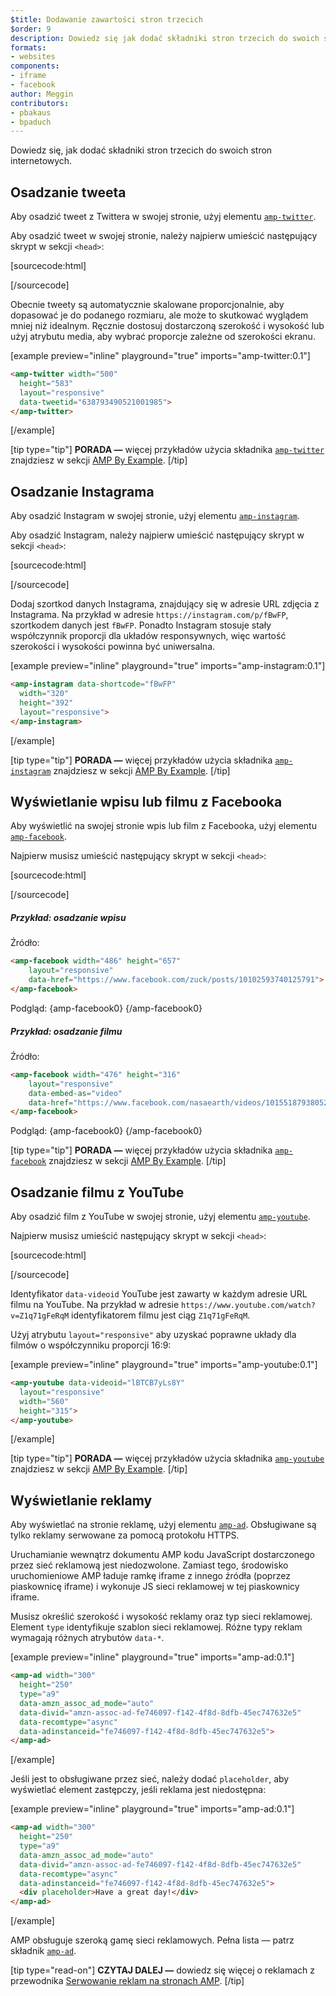 ```yaml
---
$title: Dodawanie zawartości stron trzecich
$order: 9
description: Dowiedz się jak dodać składniki stron trzecich do swoich stron internetowych...
formats:
- websites
components:
- iframe
- facebook
author: Meggin
contributors:
- pbakaus
- bpaduch
---
```


Dowiedz się, jak dodać składniki stron trzecich do swoich stron internetowych.

## Osadzanie tweeta

Aby osadzić tweet z Twittera w swojej stronie, użyj elementu [`amp-twitter`](../../../../documentation/components/reference/amp-twitter.md).

Aby osadzić tweet w swojej stronie, należy najpierw umieścić następujący skrypt w sekcji `<head>`:

[sourcecode:html]

<script async="" custom-element="amp-twitter" src="https://cdn.ampproject.org/v0/amp-twitter-0.1.js"></script>

[/sourcecode]

Obecnie tweety są automatycznie skalowane proporcjonalnie, aby dopasować je do podanego rozmiaru, ale może to skutkować wyglądem mniej niż idealnym. Ręcznie dostosuj dostarczoną szerokość i wysokość lub użyj atrybutu media, aby wybrać proporcje zależne od szerokości ekranu.

[example preview="inline" playground="true" imports="amp-twitter:0.1"]

```html
<amp-twitter width="500"
  height="583"
  layout="responsive"
  data-tweetid="638793490521001985">
</amp-twitter>
```

[/example]

[tip type="tip"] **PORADA —** więcej przykładów użycia składnika [`amp-twitter`](../../../../documentation/components/reference/amp-twitter.md) znajdziesz w sekcji [AMP By Example](../../../../documentation/examples/documentation/amp-twitter.html). [/tip]

## Osadzanie Instagrama

Aby osadzić Instagram w swojej stronie, użyj elementu [`amp-instagram`](../../../../documentation/components/reference/amp-instagram.md).

Aby osadzić Instagram, należy najpierw umieścić następujący skrypt w sekcji `<head>`:

[sourcecode:html]

<script async="" custom-element="amp-instagram" src="https://cdn.ampproject.org/v0/amp-instagram-0.1.js"></script>

[/sourcecode]

Dodaj szortkod danych Instagrama, znajdujący się w adresie URL zdjęcia z Instagrama. Na przykład w adresie `https://instagram.com/p/fBwFP`, szortkodem danych jest `fBwFP`. Ponadto Instagram stosuje stały współczynnik proporcji dla układów responsywnych, więc wartość szerokości i wysokości powinna być uniwersalna.

[example preview="inline" playground="true" imports="amp-instagram:0.1"]

```html
<amp-instagram data-shortcode="fBwFP"
  width="320"
  height="392"
  layout="responsive">
</amp-instagram>
```

[/example]

[tip type="tip"] **PORADA —** więcej przykładów użycia składnika [`amp-instagram`](../../../../documentation/components/reference/amp-instagram.md) znajdziesz w sekcji [AMP By Example](../../../../documentation/examples/documentation/amp-instagram.html). [/tip]

## Wyświetlanie wpisu lub filmu z Facebooka

Aby wyświetlić na swojej stronie wpis lub film z Facebooka, użyj elementu [`amp-facebook`](../../../../documentation/components/reference/amp-facebook.md).

Najpierw musisz umieścić następujący skrypt w sekcji `<head>`:

[sourcecode:html]

<script async="" custom-element="amp-facebook" src="https://cdn.ampproject.org/v0/amp-facebook-0.1.js"></script>

[/sourcecode]

##### Przykład: osadzanie wpisu

Źródło:

```html
<amp-facebook width="486" height="657"
    layout="responsive"
    data-href="https://www.facebook.com/zuck/posts/10102593740125791">
</amp-facebook>
```

Podgląd: {amp-facebook0} {/amp-facebook0}

##### Przykład: osadzanie filmu

Źródło:

```html
<amp-facebook width="476" height="316"
    layout="responsive"
    data-embed-as="video"
    data-href="https://www.facebook.com/nasaearth/videos/10155187938052139">
</amp-facebook>
```

Podgląd: {amp-facebook0} {/amp-facebook0}

[tip type="tip"] **PORADA —** więcej przykładów użycia składnika [`amp-facebook`](../../../../documentation/components/reference/amp-facebook.md) znajdziesz w sekcji [AMP By Example](../../../../documentation/examples/documentation/amp-facebook.html). [/tip]

## Osadzanie filmu z YouTube

Aby osadzić film z YouTube w swojej stronie, użyj elementu [`amp-youtube`](../../../../documentation/components/reference/amp-youtube.md).

Najpierw musisz umieścić następujący skrypt w sekcji `<head>`:

[sourcecode:html]

<script async="" custom-element="amp-youtube" src="https://cdn.ampproject.org/v0/amp-youtube-0.1.js"></script>

[/sourcecode]

Identyfikator `data-videoid` YouTube jest zawarty w każdym adresie URL filmu na YouTube. Na przykład w adresie `https://www.youtube.com/watch?v=Z1q71gFeRqM` identyfikatorem filmu jest ciąg `Z1q71gFeRqM`.

Użyj atrybutu `layout="responsive"` aby uzyskać poprawne układy dla filmów o współczynniku proporcji 16:9:

[example preview="inline" playground="true" imports="amp-youtube:0.1"]

```html
<amp-youtube data-videoid="lBTCB7yLs8Y"
  layout="responsive"
  width="560"
  height="315">
</amp-youtube>
```

[/example]

[tip type="tip"] **PORADA —** więcej przykładów użycia składnika [`amp-youtube`](../../../../documentation/components/reference/amp-youtube.md) znajdziesz w sekcji [AMP By Example](../../../../documentation/examples/documentation/amp-youtube.html). [/tip]

## Wyświetlanie reklamy

Aby wyświetlać na stronie reklamę, użyj elementu [`amp-ad`](../../../../documentation/components/reference/amp-ad.md). Obsługiwane są tylko reklamy serwowane za pomocą protokołu HTTPS.

Uruchamianie wewnątrz dokumentu AMP kodu JavaScript dostarczonego przez sieć reklamową jest niedozwolone. Zamiast tego, środowisko uruchomieniowe AMP ładuje ramkę iframe z innego źródła (poprzez piaskownicę iframe) i wykonuje JS sieci reklamowej w tej piaskownicy iframe.

Musisz określić szerokość i wysokość reklamy oraz typ sieci reklamowej. Element `type` identyfikuje szablon sieci reklamowej. Różne typy reklam wymagają różnych atrybutów `data-*`.

[example preview="inline" playground="true" imports="amp-ad:0.1"]

```html
<amp-ad width="300"
  height="250"
  type="a9"
  data-amzn_assoc_ad_mode="auto"
  data-divid="amzn-assoc-ad-fe746097-f142-4f8d-8dfb-45ec747632e5"
  data-recomtype="async"
  data-adinstanceid="fe746097-f142-4f8d-8dfb-45ec747632e5">
</amp-ad>
```

[/example]

Jeśli jest to obsługiwane przez sieć, należy dodać `placeholder`, aby wyświetlać element zastępczy, jeśli reklama jest niedostępna:

[example preview="inline" playground="true" imports="amp-ad:0.1"]

```html
<amp-ad width="300"
  height="250"
  type="a9"
  data-amzn_assoc_ad_mode="auto"
  data-divid="amzn-assoc-ad-fe746097-f142-4f8d-8dfb-45ec747632e5"
  data-recomtype="async"
  data-adinstanceid="fe746097-f142-4f8d-8dfb-45ec747632e5">
  <div placeholder>Have a great day!</div>
</amp-ad>
```

[/example]

AMP obsługuje szeroką gamę sieci reklamowych. Pełna lista — patrz składnik [`amp-ad`](../../../../documentation/components/reference/amp-ad.md).

[tip type="read-on"] **CZYTAJ DALEJ —** dowiedz się więcej o reklamach z przewodnika [Serwowanie reklam na stronach AMP](../../../../documentation/guides-and-tutorials/develop/monetization/index.md). [/tip]
